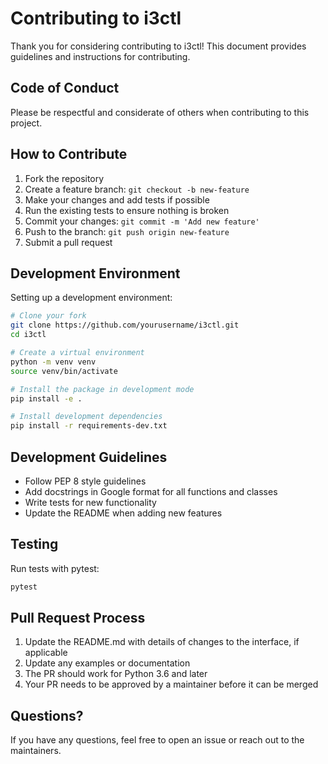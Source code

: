 # Contributing to i3ctl

Thank you for considering contributing to i3ctl! This document provides guidelines and instructions for contributing.

## Code of Conduct

Please be respectful and considerate of others when contributing to this project.

## How to Contribute

1. Fork the repository
2. Create a feature branch: `git checkout -b new-feature`
3. Make your changes and add tests if possible
4. Run the existing tests to ensure nothing is broken
5. Commit your changes: `git commit -m 'Add new feature'`
6. Push to the branch: `git push origin new-feature`
7. Submit a pull request

## Development Environment

Setting up a development environment:

```bash
# Clone your fork
git clone https://github.com/yourusername/i3ctl.git
cd i3ctl

# Create a virtual environment
python -m venv venv
source venv/bin/activate

# Install the package in development mode
pip install -e .

# Install development dependencies
pip install -r requirements-dev.txt
```

## Development Guidelines

- Follow PEP 8 style guidelines
- Add docstrings in Google format for all functions and classes
- Write tests for new functionality
- Update the README when adding new features

## Testing

Run tests with pytest:

```bash
pytest
```

## Pull Request Process

1. Update the README.md with details of changes to the interface, if applicable
2. Update any examples or documentation
3. The PR should work for Python 3.6 and later
4. Your PR needs to be approved by a maintainer before it can be merged

## Questions?

If you have any questions, feel free to open an issue or reach out to the maintainers.